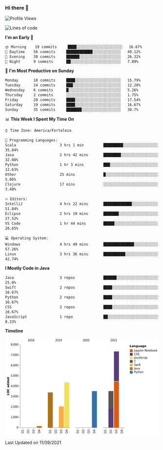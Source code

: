 ### Hi there 👋

<!--
**samuelpsouza/samuelpsouza** is a ✨ _special_ ✨ repository because its `README.md` (this file) appears on your GitHub profile.

Here are some ideas to get you started:

- 🔭 I’m currently working on ...
- 🌱 I’m currently learning ...
- 👯 I’m looking to collaborate on ...
- 🤔 I’m looking for help with ...
- 💬 Ask me about ...
- 📫 How to reach me: ...
- 😄 Pronouns: ...
- ⚡ Fun fact: ...
-->

<!--START_SECTION:waka-->
![Profile Views](http://img.shields.io/badge/Profile%20Views-24-blue)

![Lines of code](https://img.shields.io/badge/From%20Hello%20World%20I%27ve%20Written-24282%20lines%20of%20code-blue)

**I'm an Early 🐤** 

```text
🌞 Morning    19 commits     ████░░░░░░░░░░░░░░░░░░░░░   16.67% 
🌆 Daytime    56 commits     ████████████░░░░░░░░░░░░░   49.12% 
🌃 Evening    30 commits     ██████░░░░░░░░░░░░░░░░░░░   26.32% 
🌙 Night      9 commits      ██░░░░░░░░░░░░░░░░░░░░░░░   7.89%

```
📅 **I'm Most Productive on Sunday** 

```text
Monday       18 commits     ████░░░░░░░░░░░░░░░░░░░░░   15.79% 
Tuesday      14 commits     ███░░░░░░░░░░░░░░░░░░░░░░   12.28% 
Wednesday    6 commits      █░░░░░░░░░░░░░░░░░░░░░░░░   5.26% 
Thursday     2 commits      ░░░░░░░░░░░░░░░░░░░░░░░░░   1.75% 
Friday       20 commits     ████░░░░░░░░░░░░░░░░░░░░░   17.54% 
Saturday     19 commits     ████░░░░░░░░░░░░░░░░░░░░░   16.67% 
Sunday       35 commits     ███████░░░░░░░░░░░░░░░░░░   30.7%

```


📊 **This Week I Spent My Time On** 

```text
⌚︎ Time Zone: America/Fortaleza

💬 Programming Languages: 
Scala                    3 hrs 1 min         █████████░░░░░░░░░░░░░░░░   35.84% 
Java                     2 hrs 42 mins       ████████░░░░░░░░░░░░░░░░░   32.08% 
Python                   1 hr 3 mins         ███░░░░░░░░░░░░░░░░░░░░░░   12.63% 
Other                    25 mins             █░░░░░░░░░░░░░░░░░░░░░░░░   5.06% 
Clojure                  17 mins             ░░░░░░░░░░░░░░░░░░░░░░░░░   3.48%

🔥 Editors: 
IntelliJ                 4 hrs 22 mins       █████████████░░░░░░░░░░░░   51.84% 
Eclipse                  2 hrs 19 mins       ███████░░░░░░░░░░░░░░░░░░   27.52% 
VS Code                  1 hr 44 mins        █████░░░░░░░░░░░░░░░░░░░░   20.65%

💻 Operating System: 
Windows                  4 hrs 49 mins       ██████████████░░░░░░░░░░░   57.26% 
Linux                    3 hrs 36 mins       ██████████░░░░░░░░░░░░░░░   42.74%

```

**I Mostly Code in Java** 

```text
Java                     3 repos             ██████░░░░░░░░░░░░░░░░░░░   25.0% 
Swift                    2 repos             ████░░░░░░░░░░░░░░░░░░░░░   16.67% 
Python                   2 repos             ████░░░░░░░░░░░░░░░░░░░░░   16.67% 
CSS                      2 repos             ████░░░░░░░░░░░░░░░░░░░░░   16.67% 
JavaScript               1 repo              ██░░░░░░░░░░░░░░░░░░░░░░░   8.33%

```


**Timeline**

![Chart not found](https://raw.githubusercontent.com/samuelpsouza/samuelpsouza/main/charts/bar_graph.png) 


 Last Updated on 11/09/2021
<!--END_SECTION:waka-->